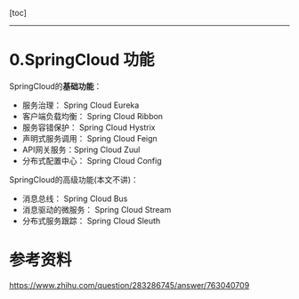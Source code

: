 [toc]



----



# 0.SpringCloud 功能



SpringCloud的**基础功能**：

- 服务治理： Spring Cloud Eureka
- 客户端负载均衡： Spring Cloud Ribbon
- 服务容错保护： Spring Cloud Hystrix
- 声明式服务调用： Spring Cloud Feign
- API网关服务：Spring Cloud Zuul
- 分布式配置中心： Spring Cloud Config

SpringCloud的高级功能(本文不讲)：

- 消息总线： Spring Cloud Bus
- 消息驱动的微服务： Spring Cloud Stream
- 分布式服务跟踪： Spring Cloud Sleuth







# 参考资料

https://www.zhihu.com/question/283286745/answer/763040709